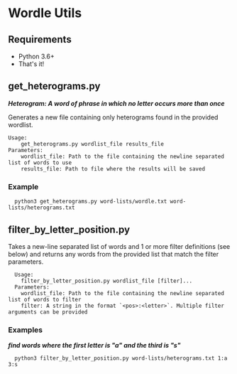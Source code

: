 # Wordle Utils

## Requirements

- Python 3.6+ 
- That's it!

## get_heterograms.py

***Heterogram: A word of phrase in which no letter occurs more than once***

Generates a new file containing only heterograms found in the provided wordlist.

```text
Usage:
    get_heterograms.py wordlist_file results_file
Parameters:
    wordlist_file: Path to the file containing the newline separated list of words to use
    results_file: Path to file where the results will be saved

```

### Example

```shell
  python3 get_heterograms.py word-lists/wordle.txt word-lists/heterograms.txt
```

## filter_by_letter_position.py

Takes a new-line separated list of words and 1 or more filter definitions (see below) and returns any words from the provided list that match the filter parameters.

```text
  Usage:
    filter_by_letter_position.py wordlist_file [filter]...
  Parameters:
    wordlist_file: Path to the file containing the newline separated list of words to filter
    filter: A string in the format `<pos>:<letter>`. Multiple filter arguments can be provided
```

### Examples

***find words where the first letter is "a" and the third is "s"***

```shell
  python3 filter_by_letter_position.py word-lists/heterograms.txt 1:a 3:s
```

